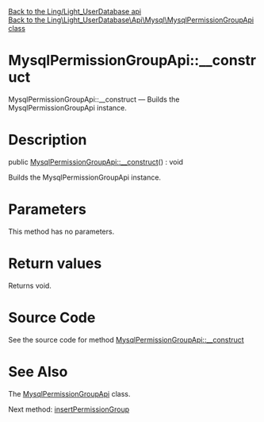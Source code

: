 [Back to the Ling/Light_UserDatabase api](https://github.com/lingtalfi/Light_UserDatabase/blob/master/doc/api/Ling/Light_UserDatabase.md)<br>
[Back to the Ling\Light_UserDatabase\Api\Mysql\MysqlPermissionGroupApi class](https://github.com/lingtalfi/Light_UserDatabase/blob/master/doc/api/Ling/Light_UserDatabase/Api/Mysql/MysqlPermissionGroupApi.md)


MysqlPermissionGroupApi::__construct
================



MysqlPermissionGroupApi::__construct — Builds the MysqlPermissionGroupApi instance.




Description
================


public [MysqlPermissionGroupApi::__construct](https://github.com/lingtalfi/Light_UserDatabase/blob/master/doc/api/Ling/Light_UserDatabase/Api/Mysql/MysqlPermissionGroupApi/__construct.md)() : void




Builds the MysqlPermissionGroupApi instance.




Parameters
================

This method has no parameters.


Return values
================

Returns void.








Source Code
===========
See the source code for method [MysqlPermissionGroupApi::__construct](https://github.com/lingtalfi/Light_UserDatabase/blob/master/Api/Mysql/MysqlPermissionGroupApi.php#L21-L25)


See Also
================

The [MysqlPermissionGroupApi](https://github.com/lingtalfi/Light_UserDatabase/blob/master/doc/api/Ling/Light_UserDatabase/Api/Mysql/MysqlPermissionGroupApi.md) class.

Next method: [insertPermissionGroup](https://github.com/lingtalfi/Light_UserDatabase/blob/master/doc/api/Ling/Light_UserDatabase/Api/Mysql/MysqlPermissionGroupApi/insertPermissionGroup.md)<br>

